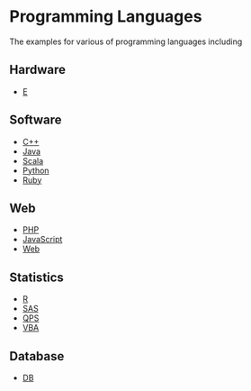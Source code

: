 Programming Languages
=====================================

The examples for various of programming languages including


Hardware
-------------------------

- [E](./e)


Software
-------------------------

- [C++](./cpp)
- [Java](./java)
- [Scala](./scala)
- [Python](./python)
- [Ruby](./ruby)


Web
--------------------------

- [PHP](./php)
- [JavaScript](./javascript)
- [Web](./web)

Statistics
--------------------------

- [R](./r)
- [SAS](./sas)
- [QPS](./qps)
- [VBA](./vba)


Database
--------------------------

- [DB](./db)
